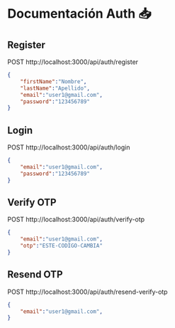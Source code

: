# Documentación Auth 📥
## Register

POST http://localhost:3000/api/auth/register
```json
{
    "firstName":"Nombre",
    "lastName":"Apellido",
    "email":"user1@gmail.com",
    "password":"123456789"
}
```

## Login

POST http://localhost:3000/api/auth/login
```json
{
    "email":"user1@gmail.com",
    "password":"123456789"
}
```

## Verify OTP
POST http://localhost:3000/api/auth/verify-otp
```json
{
    "email":"user1@gmail.com",
    "otp":"ESTE-CODIGO-CAMBIA"
}
```

## Resend OTP
POST http://localhost:3000/api/auth/resend-verify-otp
```json
{
    "email":"user1@gmail.com",
}
```
